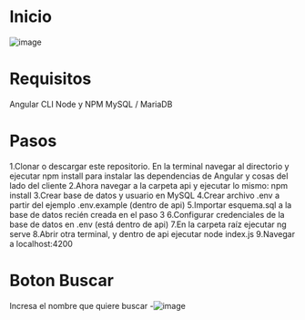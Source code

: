 # Inicio
![image](https://user-images.githubusercontent.com/47337644/119894036-b788cb00-bf01-11eb-97b0-a2e76759827b.png)

# Requisitos
Angular CLI
Node y NPM
MySQL / MariaDB

# Pasos
1.Clonar o descargar este repositorio. En la terminal navegar al directorio y ejecutar npm install para instalar las dependencias de Angular y cosas del lado del cliente
2.Ahora navegar a la carpeta api y ejecutar lo mismo: npm install
3.Crear base de datos y usuario en MySQL
4.Crear archivo .env a partir del ejemplo .env.example (dentro de api)
5.Importar esquema.sql a la base de datos recién creada en el paso 3
6.Configurar credenciales de la base de datos en .env (está dentro de api)
7.En la carpeta raíz ejecutar ng serve
8.Abrir otra terminal, y dentro de api ejecutar node index.js
9.Navegar a localhost:4200

# Boton Buscar

Incresa el nombre que quiere buscar
-![image](https://user-images.githubusercontent.com/47337644/119894483-472e7980-bf02-11eb-9e28-6665f06820d3.png)
